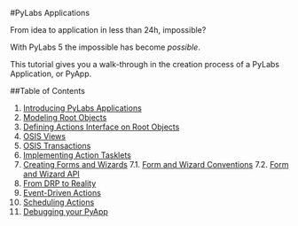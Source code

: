 #PyLabs Applications

From idea to application in less than 24h, impossible?

With PyLabs 5 the impossible has become *possible*.

This tutorial gives you a walk-through in the creation process of a PyLabs Application, or PyApp.


##Table of Contents

1. [Introducing PyLabs Applications](/sampleapp/#/doc/sampleapp)
2. [Modeling Root Objects](/sampleapp/#/doc/modeling)
3. [Defining Actions Interface on Root Objects](/sampleapp/#/doc/action)
4. [OSIS Views](/sampleapp/#/doc/osisviews)
5. [OSIS Transactions](/sampleapp/#/doc/osistransactions)
6. [Implementing Action Tasklets](/sampleapp/#/doc/actiontasklet)
7. [Creating Forms and Wizards](/sampleapp/#/doc/formwizardpractical)
7.1. [Form and Wizard Conventions](/sampleapp/#/doc/formwizardconventions)
7.2. [Form and Wizard API](/sampleapp/#/doc/formwizard)
8. [From DRP to Reality](/sampleapp/#/doc/reality)
9. [Event-Driven Actions](/sampleapp/#/doc/eventdrivenactions)
10. [Scheduling Actions](/sampleapp/#/doc/scheduling)
11. [Debugging your PyApp](/sampleapp/#/doc/pyappdebug)